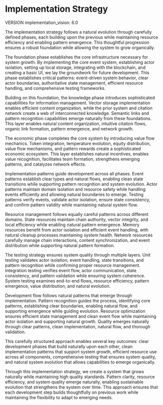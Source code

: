 # Implementation Strategy

VERSION implementation_vision: 6.0

The implementation strategy follows a natural evolution through carefully defined phases, each building upon the previous while maintaining resource efficiency and enabling pattern emergence. This thoughtful progression ensures a robust foundation while allowing the system to grow organically.

The foundation phase establishes the core infrastructure necessary for system growth. By implementing the core event system, establishing actor isolation, setting up local storage, integrating with the blockchain, and creating a basic UI, we lay the groundwork for future development. This phase establishes critical patterns: event-driven system behavior, clear actor boundaries, authoritative state management, efficient resource handling, and comprehensive testing frameworks.

Building on this foundation, the knowledge phase introduces sophisticated capabilities for information management. Vector storage implementation enables efficient content organization, while the prior system and citation network create a web of interconnected knowledge. Semantic links and pattern recognition capabilities emerge naturally from these foundations. This layer enables natural content organization, intuitive citation flows, organic link formation, pattern emergence, and network growth.

The economic phase completes the core system by introducing value flow mechanics. Token integration, temperature evolution, equity distribution, value flow mechanisms, and pattern rewards create a sophisticated economic ecosystem. This layer establishes natural incentives, enables value recognition, facilitates team formation, strengthens emerging patterns, and catalyzes network effects.

Implementation patterns guide development across all phases. Event patterns establish clear types and natural flows, enabling clean state transitions while supporting pattern recognition and system evolution. Actor patterns maintain domain isolation and resource safety while handling events efficiently and allowing natural boundaries to emerge. Testing patterns verify events, validate actor isolation, ensure state consistency, and confirm pattern validity while maintaining natural system flow.

Resource management follows equally careful patterns across different domains. State resources maintain chain authority, vector integrity, and local efficiency while enabling natural pattern emergence. Memory resources benefit from actor isolation and efficient event handling, with natural cleanup processes maintaining system health. Network resources carefully manage chain interactions, content synchronization, and event distribution while supporting natural pattern formation.

The testing strategy ensures system quality through multiple layers. Unit testing validates actor isolation, event handling, state transitions, and pattern recognition while confirming proper resource management. Integration testing verifies event flow, actor communication, state consistency, and pattern validation while ensuring system coherence. System testing examines end-to-end flows, resource efficiency, pattern emergence, value distribution, and natural evolution.

Development flow follows natural patterns that emerge through implementation. Pattern recognition guides the process, identifying core patterns, establishing clear boundaries, enabling natural flow, and supporting emergence while guiding evolution. Resource optimization ensures efficient state management and clean event flow while maintaining actor isolation and supporting natural growth. Quality emerges naturally through clear patterns, clean implementation, natural flow, and thorough validation.

This carefully structured approach enables several key outcomes: clear development phases that build naturally upon each other, clean implementation patterns that support system growth, efficient resource use across all components, comprehensive testing that ensures system quality, and natural system evolution that allows capabilities to emerge organically.

Through this implementation strategy, we create a system that grows naturally while maintaining high quality standards. Pattern clarity, resource efficiency, and system quality emerge naturally, enabling sustainable evolution that strengthens the system over time. This approach ensures that each development step builds thoughtfully on previous work while maintaining the flexibility to adapt to emerging needs.
